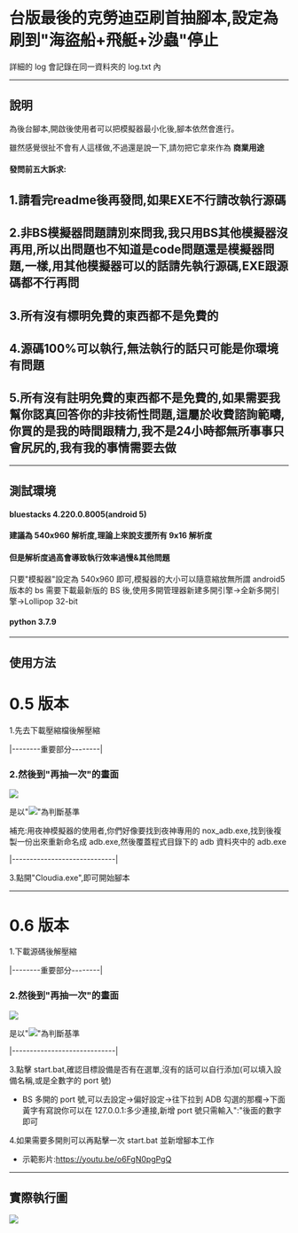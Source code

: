 # 台版最後的克勞迪亞刷首抽腳本,設定為刷到"海盜船+飛艇+沙蟲"停止

詳細的 log 會記錄在同一資料夾的 log.txt 內

---

## 說明

為後台腳本,開啟後使用者可以把模擬器最小化後,腳本依然會進行。

雖然感覺很扯不會有人這樣做,不過還是說一下,請勿把它拿來作為 **商業用途**

#### 發問前五大訴求:
## 1.請看完readme後再發問,如果EXE不行請改執行源碼
## 2.非BS模擬器問題請別來問我,我只用BS其他模擬器沒再用,所以出問題也不知道是code問題還是模擬器問題,一樣,用其他模擬器可以的話請先執行源碼,EXE跟源碼都不行再問

## 3.所有沒有標明免費的東西都不是免費的

## 4.源碼100%可以執行,無法執行的話只可能是你環境有問題

## 5.所有沒有註明免費的東西都不是免費的,如果需要我幫你認真回答你的非技術性問題,這屬於收費諮詢範疇,你買的是我的時間跟精力,我不是24小時都無所事事只會尻尻的,我有我的事情需要去做

---

## 測試環境

#### bluestacks 4.220.0.8005(android 5)

#### 建議為 540x960 解析度,理論上來說支援所有 9x16 解析度

#### 但是解析度過高會導致執行效率過慢&其他問題

只要"模擬器"設定為 540x960 即可,模擬器的大小可以隨意縮放無所謂
android5 版本的 bs 需要下載最新版的 BS 後,使用多開管理器新建多開引擎->全新多開引擎->Lollipop 32-bit

#### python 3.7.9

---

## 使用方法

# 0.5 版本

1.先去下載壓縮檔後解壓縮

|--------重要部分--------|

### 2.然後到"再抽一次"的畫面

![](https://github.com/Zhen-Bo/Cloudia/blob/master/example_image/example.jpg)

是以"![](https://github.com/Zhen-Bo/Cloudia/blob/master/example_image/again.jpg)"為判斷基準

補充:用夜神模擬器的使用者,你們好像要找到夜神專用的 nox_adb.exe,找到後複製一份出來重新命名成 adb.exe,然後覆蓋程式目錄下的 adb 資料夾中的 adb.exe

|-----------------------------|

3.點開"Cloudia.exe",即可開始腳本

---

# 0.6 版本

1.下載源碼後解壓縮

|--------重要部分--------|

### 2.然後到"再抽一次"的畫面

![](https://github.com/Zhen-Bo/Cloudia/blob/master/example_image/example.jpg)

是以"![](https://github.com/Zhen-Bo/Cloudia/blob/master/example_image/again.jpg)"為判斷基準

|-----------------------------|

3.點擊 start.bat,確認目標設備是否有在選單,沒有的話可以自行添加(可以填入設備名稱,或是全數字的 port 號)

- BS 多開的 port 號,可以去設定->偏好設定->往下拉到 ADB 勾選的那欄->下面黃字有寫說你可以在 127.0.0.1:多少連接,新增 port 號只需輸入":"後面的數字即可

4.如果需要多開則可以再點擊一次 start.bat 並新增腳本工作

- 示範影片:https://youtu.be/o6FgN0pgPgQ

---

## 實際執行圖

![](https://github.com/Zhen-Bo/Cloudia/blob/master/example_image/example2.png)
